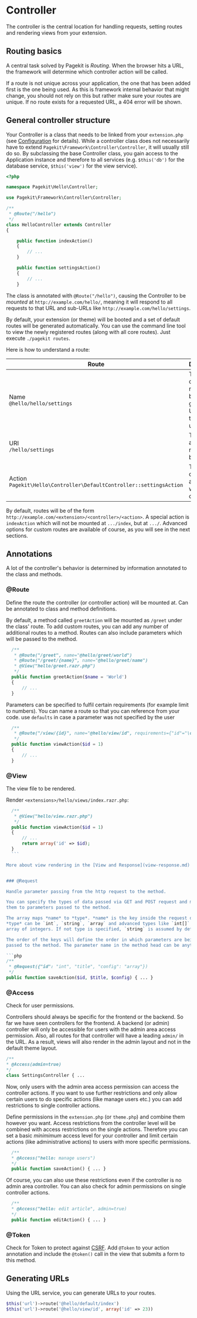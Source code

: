 # Controller

The controller is the central location for handling requests, setting routes
and rendering views from your extension.

## Routing basics

A central task solved by Pagekit is *Routing*. When the browser hits a URL,
the framework will determine which controller action will be called.

If a route is not unique across your application, the one that has been added
first is the one being used. As this is framework internal behavior that might
change, you should not rely on this but rather make sure your routes are unique. If no route exists for a requested URL, a 404 error will be shown.


## General controller structure

Your Controller is a class that needs to be linked from your `extension.php`
(see [Configuration](configuration.md) for details). While a controller class does not necessarily have to extend
`Pagekit\Framework\Controller\Controller`, it will usually still do so. By
subclassing the base Controller class, you gain access to the Application
instance and therefore to all services (e.g. `$this('db')` for the database
service, `$this('view')` for the view service).


```php
<?php

namespace Pagekit\Hello\Controller;

use Pagekit\Framework\Controller\Controller;

/**
 * @Route("/hello")
 */
class HelloController extends Controller
{

    public function indexAction()
    {
        // ...
    }

    public function settingsAction()
    {
        // ...
    }
```

The class is annotated with `@Route("/hello")`, causing the Controller to
be *mounted* at `http://example.com/hello/`, meaning it will respond to all
requests to that URL and sub-URLs like `http://example.com/hello/settings`.

By default, your extension (or theme) will be booted
and a set of default routes will be generated automatically. You can
use the command line tool to view the newly registered routes (along with all
core routes). Just execute `./pagekit routes`.

Here is how to understand a route:

| Route  | Description |
|--------|-------------|
| Name <br> `@hello/hello/settings`                                          | The name of the route, can be used to generate URLs (has to be unique). |
| URI <br> `/hello/settings`                                                 | The path to access this route in the browser. |
| Action <br> `Pagekit\Hello\Controller\DefaultController::settingsAction`   | The controller action that will be called. |

By default, routes will be of the form `http://example.com/<extension>/<controller>/<action>`. A special action is
`indexAction` which will not be mounted at `.../index`, but at `.../`.
Advanced options for custom routes are available of course, as you will see in
the next sections.

## Annotations

A lot of the controller's behavior is determined by information annotated to
the class and methods.

### @Route

Define the route the controller (or controller action) will be mounted at. Can be
annotated to class and method definitions.

  By default, a method called `greetAction` will be mounted as `/greet` under the
  class' route. To add custom routes, you can add any number of additional routes
  to a method. Routes can also include parameters which will be passed to the
  method.

  ```php
    /**
     * @Route("/greet", name="@hello/greet/world")
     * @Route("/greet/{name}", name="@hello/greet/name")
     * @View("hello/greet.razr.php")
     */
    public function greetAction($name = 'World')
    {
        // ...
    }
  ```

  Parameters can be specified to fulfil certain requirements (for example limit
  to numbers). You can name a route so that you can reference from your
  code. use `defaults` in case a parameter was not specified by the user

  ```php
    /**
     * @Route("/view/{id}", name="@hello/view/id", requirements={"id"="\d+"})
     */
    public function viewAction($id = 1)
    {
        // ...
    }
  ```


### @View

The view file to be rendered.

  Render `<extensions>/hello/views/index.razr.php`:

  ```php
    /**
     * @View("hello/view.razr.php")
     */
    public function viewAction($id = 1)
    {
        // ...
        return array('id' => $id);
    }
    ```

  More about view rendering in the [View and Response](view-response.md) chapter.


### @Request

  Handle parameter passing from the http request to the method.

  You can specify the types of data passed via GET and POST request and match
  them to parameters passed to the method.

  The array maps *name* to *type*. *name* is the key inside the request data.
  *type* can be `int`, `string`, `array` and advanced types like `int[]` for an
  array of integers. If not type is specified, `string` is assumed by default.

  The order of the keys will define the order in which parameters are being
  passed to the method. The parameter name in the method head can be anything.

  ```php
  /**
   * @Request({"id": "int", "title", "config": "array"})
   */
  public function saveAction($id, $title, $config) { ... }
  ```

### @Access

  Check for user permissions.

  Controllers should always be specific for the frontend or the backend. So
  far we have seen controllers for the frontend. A backend (or admin) controller
  will only be accessible for users with the admin area access permission. Also, all
  routes for that controller will have a leading `admin/` in the URL. As a
  result, views will also render in the admin layout and not in the default
  theme layout.

  ```php
  /**
  * @Access(admin=true)
  */
  class SettingsController { ...
  ```

  Now, only users with the admin area access permission can access the controller
  actions. If you want to use further restrictions and only allow certain users
  to do specific actions (like manage users etc.) you can add restrictions to
  single controller actions.

  Define permissions in the `extension.php` (or `theme.php`) and
  combine them however you want. Access restrictions from the controller level will
  be combined with access restrictions on the single actions. Therefore you can
  set a basic *minimimum* access level for your controller and limit certain
  actions (like administrative actions) to users with more specific permissions.

  ```php
    /**
    * @Access("hello: manage users")
    */
    public function saveAction() { ... }
  ```

  Of course, you can also use these restrictions even if the controller is no
  admin area controller. You can also check for admin permissions on single controller
  actions.

  ```php
    /**
    * @Access("hello: edit article", admin=true)
    */
    public function editAction() { ... }
  ```

### @Token

  Check for Token to protect against [CSRF](http://en.wikipedia.org/wiki/Cross-site_request_forgery). Add `@Token` to your action annotation and include the `@token()` call in the
  view that submits a form to this method.

## Generating URLs

Using the URL service, you can generate URLs to your routes.

```php
$this('url')->route('@hello/default/index')
$this('url')->route('@hello/view/id', array('id' => 23))
```
